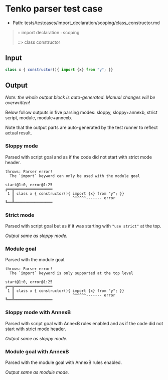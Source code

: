 # Tenko parser test case

- Path: tests/testcases/import_declaration/scoping/class_constructor.md

> :: import declaration : scoping
>
> ::> class constructor

## Input

`````js
class x { constructor(){ import {x} from "y"; }}
`````

## Output

_Note: the whole output block is auto-generated. Manual changes will be overwritten!_

Below follow outputs in five parsing modes: sloppy, sloppy+annexb, strict script, module, module+annexb.

Note that the output parts are auto-generated by the test runner to reflect actual result.

### Sloppy mode

Parsed with script goal and as if the code did not start with strict mode header.

`````
throws: Parser error!
  The `import` keyword can only be used with the module goal

start@1:0, error@1:25
╔══╦═════════════════
 1 ║ class x { constructor(){ import {x} from "y"; }}
   ║                          ^^^^^^------- error
╚══╩═════════════════

`````

### Strict mode

Parsed with script goal but as if it was starting with `"use strict"` at the top.

_Output same as sloppy mode._

### Module goal

Parsed with the module goal.

`````
throws: Parser error!
  The `import` keyword is only supported at the top level

start@1:0, error@1:25
╔══╦═════════════════
 1 ║ class x { constructor(){ import {x} from "y"; }}
   ║                          ^^^^^^------- error
╚══╩═════════════════

`````

### Sloppy mode with AnnexB

Parsed with script goal with AnnexB rules enabled and as if the code did not start with strict mode header.

_Output same as sloppy mode._

### Module goal with AnnexB

Parsed with the module goal with AnnexB rules enabled.

_Output same as module mode._
